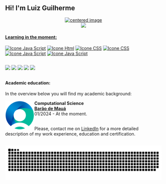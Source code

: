 ## Hi! I'm Luiz Guilherme

<div>
  <a href="https://github.com/LuiFoo">
  <center>
    <img height="130em" src="https://github-readme-stats.vercel.app/api?username=LuiFoo&show_icons=true&theme=prussian&include_all_commits=true&count_private=true" alt="centered image">
  </center>
  <center>  
    <img height="130em" src="https://github-readme-stats.vercel.app/api/top-langs/?username=LuiFoo&layout=compact&langs_count=7&theme=prussian"/> 
  </center>
</div>
    
#### Learning in the moment:
[<img height="48px" width="48px" alt="Icone Java Script" src="https://skillicons.dev/icons?i=js"/>](https://developer.mozilla.org/pt-BR/docs/Web/JavaScript)
[<img height="48px" width="48px" alt="Icone Html" src="https://skillicons.dev/icons?i=html"/>](https://developer.mozilla.org/pt-BR/docs/Web/HTML)
[<img height="48px" width="48px" alt="Icone CSS" src="https://skillicons.dev/icons?i=css"/>](https://developer.mozilla.org/pt-BR/docs/Web/CSS)
[<img height="48px" width="48px" alt="Icone CSS" src="https://skillicons.dev/icons?i=py"/>](https://developer.mozilla.org/pt-BR/docs/Web/CSS)
[<img height="48px" width="48px" alt="Icone Java Script" src="https://skillicons.dev/icons?i=cs"/>](https://developer.mozilla.org/pt-BR/docs/Glossary/PHP)
[<img height="48px" width="48px" alt="Icone Java Script" src="https://skillicons.dev/icons?i=cpp"/>](https://developer.mozilla.org/pt-BR/docs/Glossary/PHP)

##
 
<div> 
  <a href="https://www.instagram.com/louisrotulo/" target="_blank"><img src="https://img.shields.io/badge/-Instagram-%23E4405F?style=for-the-badge&logo=instagram&logoColor=white" target="_blank"></a>
 	<a href="https://www.twitch.tv/luifoo1" target="_blank"><img src="https://img.shields.io/badge/Twitch-9146FF?style=for-the-badge&logo=twitch&logoColor=white" target="_blank"></a>
  <a href="https://discord.gg/WM4qf7xM5s" target="_blank"><img src="https://img.shields.io/badge/Discord-7289DA?style=for-the-badge&logo=discord&logoColor=white" target="_blank"></a> 
  <a href = "mailto:luizgrbt@gmail.com"><img src="https://img.shields.io/badge/-Gmail-%23333?style=for-the-badge&logo=gmail&logoColor=white" target="_blank"></a>
  <a href="https://www.linkedin.com/in/louierotulo/" target="_blank"><img src="https://img.shields.io/badge/-LinkedIn-%230077B5?style=for-the-badge&logo=linkedin&logoColor=white" target="_blank"></a> 
</div>

##

#### Academic education:
In the overview below you will find my academic background:

[<img align="left" height="94px" width="94px" alt="Warpnet" src="./src/assets/logo-faculdade.png"/>](https://www.baraodemaua.br/)
**Computational Science** \
[**Barão de Mauá**](https://www.baraodemaua.br/) \
01/2024 - At the moment.
<br>
<br>

Please, contact me on [LinkedIn](https://www.linkedin.com/in/louierotulo/) for a more detailed description of my work experience, education and certification.

##


<picture>
  <source
    media="(prefers-color-scheme: dark)"
    srcset="https://raw.githubusercontent.com/platane/snk/output/github-contribution-grid-snake-dark.svg"
  />
  <source
    media="(prefers-color-scheme: light)"
    srcset="https://raw.githubusercontent.com/platane/snk/output/github-contribution-grid-snake.svg"
  />
  <img
    alt="github contribution grid snake animation"
    src="https://raw.githubusercontent.com/platane/snk/output/github-contribution-grid-snake.svg"
  />
</picture>
